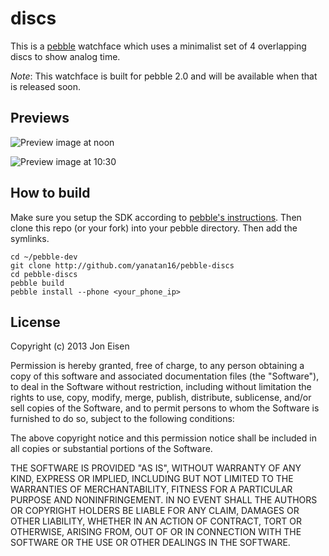 # discs

This is a [pebble](http://getpebble.com) watchface which uses a minimalist set of 4 overlapping discs to show analog time.

_Note_: This watchface is built for pebble 2.0 and will be available when that is released soon.

## Previews

![Preview image at noon](https://raw.github.com/yanatan16/pebble-discs/master/resources/preview_noon.png)

![Preview image at 10:30](https://raw.github.com/yanatan16/pebble-discs/master/resources/preview_tenthirty.png)

## How to build

Make sure you setup the SDK according to [pebble's instructions](http://developer.getpebble.com). Then clone this repo (or your fork) into your pebble directory. Then add the symlinks.

```
cd ~/pebble-dev
git clone http://github.com/yanatan16/pebble-discs
cd pebble-discs
pebble build
pebble install --phone <your_phone_ip>
```

## License

Copyright (c) 2013 Jon Eisen

Permission is hereby granted, free of charge, to any person obtaining a copy of this software and associated documentation files (the "Software"), to deal in the Software without restriction, including without limitation the rights to use, copy, modify, merge, publish, distribute, sublicense, and/or sell copies of the Software, and to permit persons to whom the Software is furnished to do so, subject to the following conditions:

The above copyright notice and this permission notice shall be included in all copies or substantial portions of the Software.

THE SOFTWARE IS PROVIDED "AS IS", WITHOUT WARRANTY OF ANY KIND, EXPRESS OR IMPLIED, INCLUDING BUT NOT LIMITED TO THE WARRANTIES OF MERCHANTABILITY, FITNESS FOR A PARTICULAR PURPOSE AND NONINFRINGEMENT. IN NO EVENT SHALL THE AUTHORS OR COPYRIGHT HOLDERS BE LIABLE FOR ANY CLAIM, DAMAGES OR OTHER LIABILITY, WHETHER IN AN ACTION OF CONTRACT, TORT OR OTHERWISE, ARISING FROM, OUT OF OR IN CONNECTION WITH THE SOFTWARE OR THE USE OR OTHER DEALINGS IN THE SOFTWARE.

